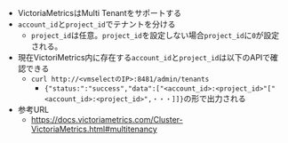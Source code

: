 - VictoriaMetricsはMulti Tenantをサポートする
- `account_id`と`project_id`でテナントを分ける
  - `project_id`は任意。`project_id`を設定しない場合`project_id`に`0`が設定される。
- 現在VictoriMetrics内に存在する`account_id`と`project_id`は以下のAPIで確認できる
  - `curl http://<vmselectのIP>:8481/admin/tenants`
    - `{"status:":"success","data":["<account_id>:<project_id>"["<account_id>:<project_id>",・・・]]}`の形で出力される
- 参考URL
  - https://docs.victoriametrics.com/Cluster-VictoriaMetrics.html#multitenancy